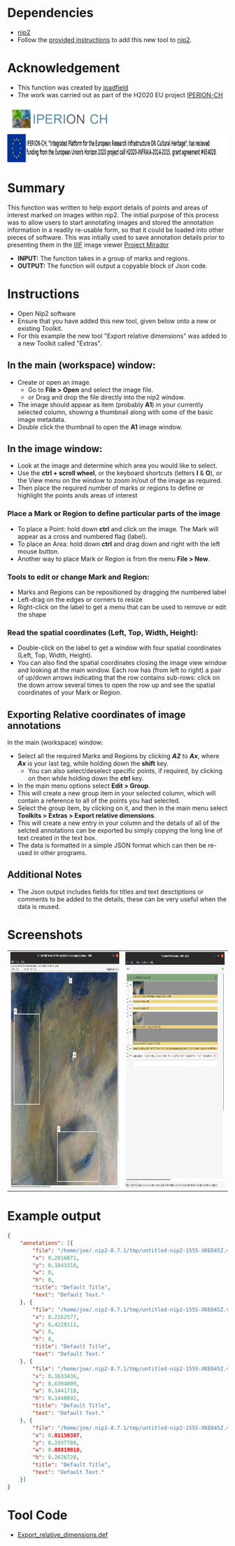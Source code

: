 # Dependencies
* [nip2](https://github.com/libvips/nip2)
* Follow the [provided instructions](https://github.com/jpadfield/nip2-extras/blob/master/README.md) to add this new tool to [nip2](https://github.com/libvips/nip2). 

# Acknowledgement
* This function was created by [jpadfield](https://github.com/jpadfield)
* The work was carried out as part of the H2020 EU project [IPERION-CH](http://www.iperionch.eu/)
<img src="https://github.com/jpadfield/nip2-extras/blob/master/images/IPERION-CH_logo_trans.png" height="64" alt="IPERION-CH Logo">
<img src="https://github.com/jpadfield/nip2-extras/blob/master/images/iperion-ch-eu-tag_black.png" height="64" alt="IPERION-CH Grant Info">

# Summary
This function was written to help export details of points and areas of interest marked on images within nip2. The initial purpose of this process was to allow users to start annotating images and stored the annotation information in a readily re-usable form, so that it could be loaded into other pieces of software. This was intially used to save annotation details prior to presenting them in the [IIIF](https://iiif.io) image viewer [Project Mirador](https://github.com/ProjectMirador/mirador)
* **INPUT:** The function takes in a group of marks and regions.
* **OUTPUT:** The function will output a copyable block of Json code.

# Instructions
* Open Nip2 software
* Ensure that you have added this new tool, given below onto a new or existing Toolkit.
* For this example the new tool "Export relative dimensions" was added to a new Toolkit called "Extras".
## In the main (workspace) window:
* Create or open an image.
  * Go to **File > Open** and select the image file.
  * or Drag and drop the file directly into the nip2 window.
* The image should appear as item (probably **A1**) in your currently selected column, showing a thumbnail along with some of the basic image metadata.
* Double click the thumbnail to open the **A1** image window.
## In the image window:
* Look at the image and determine which area you would like to select.
* Use the **ctrl + scroll wheel**, or the keyboard shortcuts (letters **I** & **O**), or the View menu on the window to zoom in/out of the image as required.
* Then place the required number of marks or regions to define or highlight the points ands areas of interest
### Place a Mark or Region to define particular parts of the image 
* To place a Point: hold down **ctrl** and click on the image. The Mark will appear as a cross and numbered flag (label).
* To place an Area: hold down **ctrl** and drag down and right with the left mouse button.
* Another way to place Mark or Region is from the menu **File > New**.
### Tools to edit or change Mark and Region:
* Marks and Regions can be repositioned by dragging the numbered label
* Left-drag on the edges or corners to resize
* Right-click on the label to get a menu that can be used to remove or edit the shape
### Read the spatial coordinates (Left, Top, Width, Height):
* Double-click on the label to get a window with four spatial coordinates (Left, Top, Width, Height).
* You can also find the spatial coordinates closing the image view window and looking at the main window. Each row has (from left to right) a pair of up/down arrows indicating that the row contains sub-rows: click on the down arrow several times to open the row up and see the spatial coordinates of your Mark or Region.
## Exporting Relative coordinates of image annotations
In the main (workspace) window:
* Select all the required Marks and Regions by clicking ***A2*** to ***Ax***, where ***Ax*** is your last tag, while holding down the **shift** key.
  * You can also select/deselect specific points, if required, by clicking on then while holding down the **ctrl** key.
* In the main menu options select **Edit > Group**.
* This will create a new group item in your selected column, which will contain a reference to all of the points you had selected.
* Select the group item, by clicking on it, and then in the main menu select **Toolkits > Extras > Export relative dimensions**.
* This will create a new entry in your column and the details of all of the selcted annotations can be exported bu simply copying the long line of text created in the text box.
* The data is formatted in a simple JSON format which can then be re-used in other programs.
## Additional Notes
* The Json output includes fields for titles and text desctiptions or comments to be added to the details, these can be very useful when the data is reused.

# Screenshots 
<table><tr><td><img src="https://github.com/jpadfield/nip2-extras/blob/master/images/erd_01.png" height="540" alt="Example Screenshot"></td><td><img src="https://github.com/jpadfield/nip2-extras/blob/master/images/erd_02.png" height="540" alt="Example Screenshot"></td></tr></table>

# Example output
```json
{
	"annotations": [{
		"file": "/home/joe/.nip2-8.7.1/tmp/untitled-nip2-1555-XKEO45Z.v",
		"x": 0.2016871,
		"y": 0.1843318,
		"w": 0,
		"h": 0,
		"title": "Default Title",
		"text": "Default Text."
	}, {
		"file": "/home/joe/.nip2-8.7.1/tmp/untitled-nip2-1555-XKEO45Z.v",
		"x": 0.2162577,
		"y": 0.4228111,
		"w": 0,
		"h": 0,
		"title": "Default Title",
		"text": "Default Text."
	}, {
		"file": "/home/joe/.nip2-8.7.1/tmp/untitled-nip2-1555-XKEO45Z.v",
		"x": 0.1633436,
		"y": 0.6394009,
		"w": 0.1441718,
		"h": 0.1440092,
		"title": "Default Title",
		"text": "Default Text."
	}, {
		"file": "/home/joe/.nip2-8.7.1/tmp/untitled-nip2-1555-XKEO45Z.v",
		"x": 0.01150307,
		"y": 0.2937788,
		"w": 0.08819018,
		"h": 0.2626728,
		"title": "Default Title",
		"text": "Default Text."
	}]
}
```
# Tool Code
* [Export_relative_dimensions.def](Export_relative_dimensions.def)
